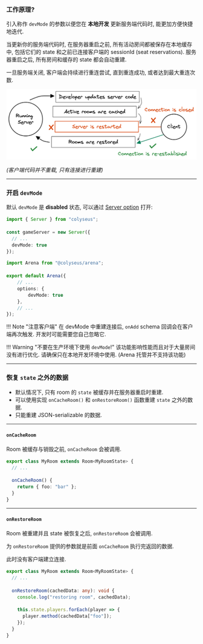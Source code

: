 ### 工作原理?

引入称作 `devMode` 的参数以便您在 **本地开发** 更新服务端代码时, 能更加方便快捷地迭代.

当更新你的服务端代码时, 在服务器重启之前, 所有活动房间都被保存在本地缓存中, 包括它们的 state 和之前已连接客户端的 sessionId (seat reservations). 服务器重启之后, 所有房间和缓存的 state 都会自动重建.

一旦服务端关闭, 客户端会持续进行重连尝试, 直到重连成功, 或者达到最大重连次数.

![devMode flow](devmode_flow.png)

_(客户端代码并不重载, 只有连接进行重建)_

---

### 开启 `devMode`

默认 `devMode` 是 **disabled** 状态, 可以通过 [Server option](/colyseus/server/api/#optionsdevmode) 打开:

```typescript fct_label="Self-hosted"
import { Server } from "colyseus";

const gameServer = new Server({
  // ...
  devMode: true
});
```

```typescript fct_label="arena.config.ts"
import Arena from "@colyseus/arena";

export default Arena({
    // ...
    options: {
        devMode: true
    },
    // ...
});
```

!!! Note "注意客户端"
    在 devMode 中重建连接后, `onAdd` schema 回调会在客户端再次触发.
    开发时可能需要您自己忽略它.

!!! Warning "不要在生产环境下使用 `devMode`!"
    该功能影响性能而且对于大量房间没有进行优化. 请确保只在本地开发环境中使用. (Arena 托管并不支持该功能)

---

### 恢复 `state` 之外的数据

- 默认情况下, 只有 room 的 `state` 被缓存并在服务器重启时重建.
- 可以使用实现 `onCacheRoom()` 和 `onRestoreRoom()` 函数重建 `state` 之外的数据.
- 只能重建 JSON-serializable 的数据.

---

#### `onCacheRoom`

Room 被缓存与销毁之前, `onCacheRoom` 会被调用.

```typescript fct_label="JavaScript"
export class MyRoom extends Room<MyRoomState> {
  // ...

  onCacheRoom() {
    return { foo: "bar" };
  }
}
```

---

#### `onRestoreRoom`

Room 被重建并且 state 被恢复之后, `onRestoreRoom` 会被调用.

为 `onRestoreRoom` 提供的参数就是前面 `onCacheRoom` 执行完返回的数据.

此时没有客户端建立连接.

```typescript fct_label="JavaScript"
export class MyRoom extends Room<MyRoomState> {
  // ...

  onRestoreRoom(cachedData: any): void {
    console.log("restoring room", cachedData);

    this.state.players.forEach(player => {
      player.method(cachedData["foo"]);
    });
  }
}
```